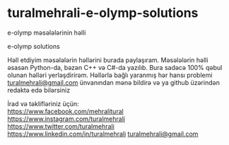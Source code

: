 # turalmehrali-e-olymp-solutions

e-olymp məsələlərinin həlli

e-olymp solutions

Həll etdiyim məsələlərin həllərini burada paylaşıram. Məsələlərin həlli əsasən Python-da, bəzən C++ və C#-da yazılıb. Bura sadəcə 100%
qəbul olunan həlləri yerləşdirirəm. Həllərlə bağlı yaranmış hər hansı problemi turalmehrali@gmail.com ünvanından mənə bildirə və ya
github üzərindən redaktə edə bilərsiniz

İrad və təklifləriniz üçün: <br>
https://www.facebook.com/mehralitural
https://www.instagram.com/turalmehrali
https://www.twitter.com/turalmehrali
https://www.linkedin.com/in/turalmehrali
turalmehrali@gmail.com
